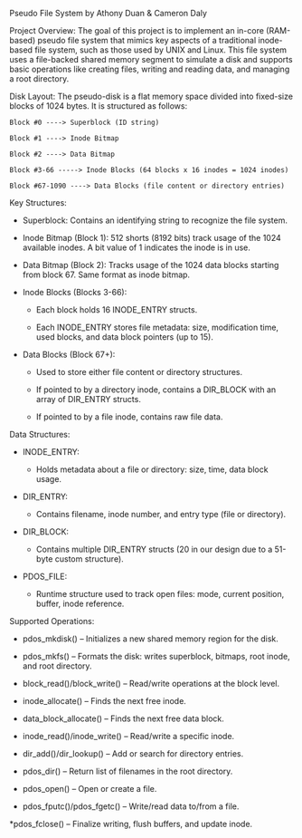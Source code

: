Pseudo File System by Athony Duan & Cameron Daly

Project Overview:
    The goal of this project is to implement an in-core (RAM-based) pseudo file system that mimics key aspects of a traditional inode-based file system, such as those used by UNIX and Linux. This file system uses a file-backed shared memory segment to simulate a disk and supports basic operations like creating files, writing and reading data, and managing a root directory.

Disk Layout:
    The pseudo-disk is a flat memory space divided into fixed-size blocks of 1024 bytes. It is structured as follows:

    Block #0 ----> Superblock (ID string)

    Block #1 ----> Inode Bitmap

    Block #2 ----> Data Bitmap

    Block #3-66 -----> Inode Blocks (64 blocks x 16 inodes = 1024 inodes)

    Block #67-1090 ----> Data Blocks (file content or directory entries)


Key Structures:

* Superblock: Contains an identifying string to recognize the file system.

* Inode Bitmap (Block 1): 512 shorts (8192 bits) track usage of the 1024 available inodes. A bit value of 1 indicates the inode is in use.

* Data Bitmap (Block 2): Tracks usage of the 1024 data blocks starting from block 67. Same format as inode bitmap.

* Inode Blocks (Blocks 3-66):
    * Each block holds 16 INODE_ENTRY structs.

    * Each INODE_ENTRY stores file metadata: size, modification time, used blocks, and data block pointers (up to 15).

* Data Blocks (Block 67+):
    * Used to store either file content or directory structures.

    * If pointed to by a directory inode, contains a DIR_BLOCK with an array of DIR_ENTRY structs.

    * If pointed to by a file inode, contains raw file data.


Data Structures:

* INODE_ENTRY:
    * Holds metadata about a file or directory: size, time, data block usage.

* DIR_ENTRY:
    * Contains filename, inode number, and entry type (file or directory).

* DIR_BLOCK:
    * Contains multiple DIR_ENTRY structs (20 in our design due to a 51-byte custom structure).

* PDOS_FILE:
    * Runtime structure used to track open files: mode, current position, buffer, inode reference.


Supported Operations:

* pdos_mkdisk() – Initializes a new shared memory region for the disk.

* pdos_mkfs() – Formats the disk: writes superblock, bitmaps, root inode, and root directory.

* block_read()/block_write() – Read/write operations at the block level.

* inode_allocate() – Finds the next free inode.

* data_block_allocate() – Finds the next free data block.

* inode_read()/inode_write() – Read/write a specific inode.

* dir_add()/dir_lookup() – Add or search for directory entries.

* pdos_dir() – Return list of filenames in the root directory.

* pdos_open() – Open or create a file.

* pdos_fputc()/pdos_fgetc() – Write/read data to/from a file.

*pdos_fclose() – Finalize writing, flush buffers, and update inode.